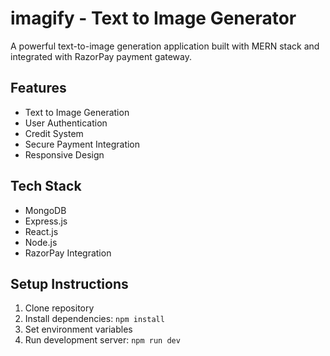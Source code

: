 # imagify - Text to Image Generator

A powerful text-to-image generation application built with MERN stack and integrated with RazorPay payment gateway.

## Features
- Text to Image Generation
- User Authentication
- Credit System
- Secure Payment Integration
- Responsive Design

## Tech Stack
- MongoDB
- Express.js
- React.js
- Node.js
- RazorPay Integration

## Setup Instructions
1. Clone repository
2. Install dependencies: `npm install`
3. Set environment variables
4. Run development server: `npm run dev`
